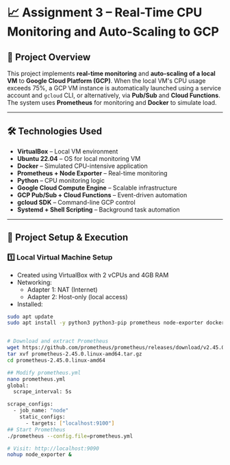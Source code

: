 # 📈 Assignment 3 – Real-Time CPU Monitoring and Auto-Scaling to GCP

## 📘 Project Overview
This project implements **real-time monitoring** and **auto-scaling of a local VM** to **Google Cloud Platform (GCP)**. When the local VM's CPU usage exceeds 75%, a GCP VM instance is automatically launched using a service account and `gcloud` CLI, or alternatively, via **Pub/Sub** and **Cloud Functions**. The system uses **Prometheus** for monitoring and **Docker** to simulate load.

---

## 🛠 Technologies Used

- **VirtualBox** – Local VM environment  
- **Ubuntu 22.04** – OS for local monitoring VM  
- **Docker** – Simulated CPU-intensive application  
- **Prometheus + Node Exporter** – Real-time monitoring  
- **Python** – CPU monitoring logic  
- **Google Cloud Compute Engine** – Scalable infrastructure  
- **GCP Pub/Sub + Cloud Functions** – Event-driven automation  
- **gcloud SDK** – Command-line GCP control  
- **Systemd + Shell Scripting** – Background task automation  

---

## 🔧 Project Setup & Execution

### 1️⃣ Local Virtual Machine Setup

- Created using VirtualBox with 2 vCPUs and 4GB RAM  
- Networking:
  - Adapter 1: NAT (Internet)
  - Adapter 2: Host-only (local access)  
- Installed:
```bash
sudo apt update
sudo apt install -y python3 python3-pip prometheus node-exporter docker.io


# Download and extract Prometheus
wget https://github.com/prometheus/prometheus/releases/download/v2.45.0/prometheus-2.45.0.linux-amd64.tar.gz
tar xvf prometheus-2.45.0.linux-amd64.tar.gz
cd prometheus-2.45.0.linux-amd64

## Modify prometheus.yml
nano prometheus.yml
global:
  scrape_interval: 5s

scrape_configs:
  - job_name: "node"
    static_configs:
      - targets: ["localhost:9100"]
## Start Prometheus
./prometheus --config.file=prometheus.yml

# Visit: http://localhost:9090
nohup node_exporter &

